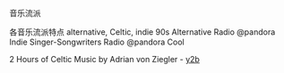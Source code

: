 
音乐流派

各音乐流派特点
alternative, Celtic, indie
90s Alternative Radio @pandora
Indie Singer-Songwriters Radio @pandora
Cool

2 Hours of Celtic Music by Adrian von Ziegler - [y2b](https://www.youtube.com/watch?v=jiwuQ6UHMQg)
